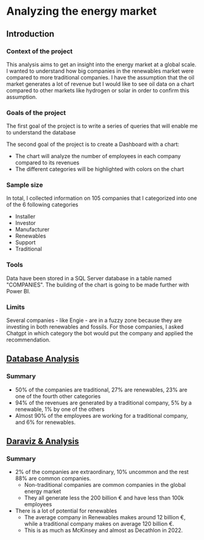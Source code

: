 # Analyzing the energy market

## Introduction

### Context of the project
This analysis aims to get an insight into the energy market at a global scale. 
I wanted to understand how big companies in the renewables market were compared to more traditional companies.
I have the assumption that the oil market generates a lot of revenue but I would like to see oil data on a chart compared to other markets like hydrogen or solar in order to confirm this assumption.

### Goals of the project
The first goal of the project is to write a series of queries that will enable me to understand the database

The second goal of the project is to create a Dashboard with a chart:
* The chart will analyze the number of employees in each company compared to its revenues
* The different categories will be highlighted with colors on the chart 

### Sample size 
In total, I collected information on 105 companies that I categorized into one of the 6 following categories

* Installer
* Investor
* Manufacturer
* Renewables
* Support
* Traditional

### Tools 
Data have been stored in a SQL Server database in a table named "COMPANIES".
The building of the chart is going to be made further with Power BI. 

### Limits
Several companies - like Engie - are in a fuzzy zone because they are investing in both renewables and fossils. For those companies, I asked Chatgpt in which category the bot would put the company and applied the recommendation.

## [Database Analysis](DatabaseAnalysis.md)
### Summary
* 50% of the companies are traditional, 27% are renewables, 23% are one of the fourth other categories
* 94% of the revenues are generated by a traditional company, 5% by a renewable, 1% by one of the others
* Almost 90% of the employees are working for a traditional company, and 6% for renewables.
## [Daraviz & Analysis](DataVisualisationandAnalysis.md)
### Summary
* 2% of the companies are extraordinary, 10% uncommon and the rest 88% are common companies.
  * Non-traditional companies are common companies in the global energy market
  * They all generate less the 200 billion € and have less than 100k employees
* There is a lot of potential for renewables
  * The average company in Renewables makes around 12 billion €, while a traditional company makes on average 120 billion €.
  * This is as much as McKinsey and almost as Decathlon in 2022.



